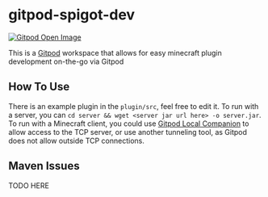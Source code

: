 # gitpod-spigot-dev
[![Gitpod Open Image](https://gitpod.io/button/open-in-gitpod.svg)](https://gitpod.io/#https://github.com/hard-shutdown/gitpod-spigot-dev)

This is a [Gitpod](https://gitpod.io) workspace that allows for easy minecraft plugin development on-the-go via Gitpod

## How To Use
There is an example plugin in the ```plugin/src```, feel free to edit it. To run with a server, you can ```cd server && wget <server jar url here> -o server.jar```. To run with a Minecraft client, you could use [Gitpod Local Companion](https://www.gitpod.io/blog/local-app) to allow access to the TCP server, or use another tunneling tool, as Gitpod does not allow outside TCP connections.

## Maven Issues
TODO HERE
